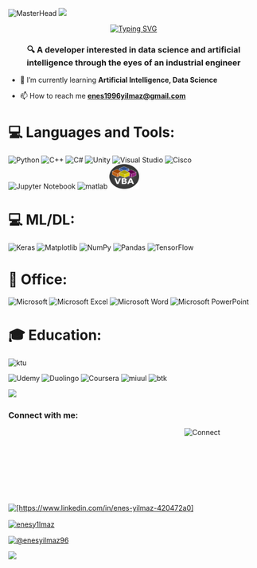 ![MasterHead](https://web-assets.esetstatic.com/wls/2019/08/AI.jpg)
![](https://komarev.com/ghpvc/?username=enesyilmaz96&color=blue)
<div align="center">
 <a href="https://github.com/eneyilmaz96">
  <img src="https://readme-typing-svg.demolab.com?font=Fira+Code&size=28&duration=3000&pause=500&center=true&vCenter=true&width=435&lines=%f0%9f%91%8b+Hi+I'm+Enes+YILMAZ+%e2%9c%a8;%f0%9f%93%9a+Industrial+Engineer+%f0%9f%92%bb;Welcome+To+My+Profile+%f0%9f%91%80" alt="Typing SVG" />
 </a>
</div>


<h3 align="center">🔍 A developer interested in data science and artificial intelligence through the eyes of an industrial engineer</h3>

- 🌱 I’m currently learning **Artificial Intelligence, Data Science**

- 📫 How to reach me **enes1996yilmaz@gmail.com**



<!--
<details>
  <summary>:zap: GitHub Stats</summary> 
-->
# 💻 Languages and Tools:
![Python](https://img.shields.io/badge/python-3670A0?style=for-the-badge&logo=python&logoColor=ffdd54)
![C++](https://img.shields.io/badge/-C++-365dbf.svg?logo=C%2B%2B&style=for-the-badge)
![C#](https://img.shields.io/badge/c%23-%23239120.svg?style=for-the-badge&logo=csharp&logoColor=white)
![Unity](https://img.shields.io/badge/unity-%23000000.svg?style=for-the-badge&logo=unity&logoColor=white)
![Visual Studio](https://img.shields.io/badge/Visual%20Studio-5C2D91.svg?style=for-the-badge&logo=visual-studio&logoColor=white)
![Cisco](https://img.shields.io/badge/cisco-%23049fd9.svg?style=for-the-badge&logo=cisco&logoColor=black)
![Jupyter Notebook](https://img.shields.io/badge/jupyter-%23FA0F00.svg?style=for-the-badge&logo=jupyter&logoColor=white)
<img src="https://logos-world.net/wp-content/uploads/2020/12/MATLAB-Symbol.jpg" alt="matlab" width="80" height="30"/> </a> 
<img src="https://raw.githubusercontent.com/github/explore/71e4a0fc524fd1d7a0d9a940aa6b91f31458a87b/topics/vba/vba.png" alt="vba" width="60" height="50"/> </a> 


<!--
<details>
  <summary>:zap: GitHub Stats</summary> 
-->
# 💻 ML/DL:
![Keras](https://img.shields.io/badge/Keras-%23D00000.svg?style=for-the-badge&logo=Keras&logoColor=white)
![Matplotlib](https://img.shields.io/badge/Matplotlib-%23ffffff.svg?style=for-the-badge&logo=Matplotlib&logoColor=black)
![NumPy](https://img.shields.io/badge/numpy-%23013243.svg?style=for-the-badge&logo=numpy&logoColor=white)
![Pandas](https://img.shields.io/badge/pandas-%23150458.svg?style=for-the-badge&logo=pandas&logoColor=white)
![TensorFlow](https://img.shields.io/badge/TensorFlow-%23FF6F00.svg?style=for-the-badge&logo=TensorFlow&logoColor=white)

<!--
<details>
  <summary>:zap: GitHub Stats</summary> 
-->
# 🏢 Office:
![Microsoft](https://img.shields.io/badge/Microsoft-0078D4?style=for-the-badge&logo=microsoft&logoColor=white)
![Microsoft Excel](https://img.shields.io/badge/Microsoft_Excel-217346?style=for-the-badge&logo=microsoft-excel&logoColor=white)
![Microsoft Word](https://img.shields.io/badge/Microsoft_Word-2B579A?style=for-the-badge&logo=microsoft-word&logoColor=white)
![Microsoft PowerPoint](https://img.shields.io/badge/Microsoft_PowerPoint-B7472A?style=for-the-badge&logo=microsoft-powerpoint&logoColor=white)


<!--
<details>
  <summary>:zap: GitHub Stats</summary> 
-->
# 🎓 Education:
<img src="https://logowik.com/content/uploads/images/karadeniz-teknik-universitesi4132.jpg" alt="ktu" width="150" height="100"/> </a> 

![Udemy](https://img.shields.io/badge/Udemy-A435F0?style=for-the-badge&logo=Udemy&logoColor=white)
![Duolingo](https://img.shields.io/badge/Duolingo-%234DC730.svg?style=for-the-badge&logo=Duolingo&logoColor=white)
![Coursera](https://img.shields.io/badge/Coursera-%230056D2.svg?style=for-the-badge&logo=Coursera&logoColor=white)
<img src="https://www.filepicker.io/api/file/g9yU7b0SQvC4c7Ve7SXn" alt="miuul" width="75" height="30"/> </a> 
<img src="https://www.osmaniye.edu.tr/oku_img/haberler/d373cfd1b5314bed9faa89a2594e4479.jpeg" alt="btk" width="100" height="40"/> </a> 


  <a href="https://github.com/404"><img src="https://user-images.githubusercontent.com/73097560/115834477-dbab4500-a447-11eb-908a-139a6edaec5c.gif"></a>


<h3 align="left">Connect with me:</h3>
<img src="https://lottiefolder.com/wp-content/uploads/2022/11/network-share-gradient-lottie-icon-1.gif" alt="Connect" width=150 height=150 align="right">
<p align="left">
<a href="https://www.linkedin.com/in/enes-yilmaz-420472a0" target="blank"><img align="center" src="https://img.shields.io/badge/linkedin-%230077B5.svg?style=for-the-badge&logo=linkedin&logoColor=white" alt="[https://www.linkedin.com/in/enes-yilmaz-420472a0]" height="30" width="100" /></a>
 
<a href="https://kaggle.com/enesy1lmaz" target="blank"><img align="center" src="https://img.shields.io/badge/Kaggle-035a7d?style=for-the-badge&logo=kaggle&logoColor=white" alt="enesy1lmaz" height="30" width="100" /></a>

<a href="https://medium.com/@enesyilmaz96" target="blank"><img align="center" src="https://img.shields.io/badge/Medium-12100E?style=for-the-badge&logo=medium&logoColor=white" alt="@enesyilmaz96" height="30" width="100" /></a>
</p>

<a href="https://github.com/404"><img src="https://user-images.githubusercontent.com/73097560/115834477-dbab4500-a447-11eb-908a-139a6edaec5c.gif"></a>

